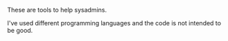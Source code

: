 These are tools to help sysadmins.

I've used different programming languages and the code is not intended to be good.
